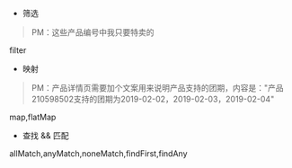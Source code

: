 * 筛选
> PM：这些产品编号中我只要特卖的

filter

* 映射
> PM：产品详情页需要加个文案用来说明产品支持的团期，内容是："产品210598502支持的团期为2019-02-02，2019-02-03，2019-02-04"

map,flatMap

* 查找 && 匹配
> 

allMatch,anyMatch,noneMatch,findFirst,findAny